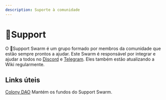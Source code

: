 ```yaml
---
description: Suporte à comunidade
---
```


# 💛Support

O 💛Support Swarm é um grupo formado por membros da comunidade que estão sempre prontos a ajudar. Este Swarm é responsável por integrar e ajudar a todos no [Discord](https://discord.com/invite/P4rRDUKTAU) e [Telegram](https://t.me/honeyswapDEX). Eles também estão atualizando a Wiki regularmente.

## **Links úteis**

[Colony DAO](https://xdai.colony.io/colony/support) Mantém os fundos do Support Swarm.
